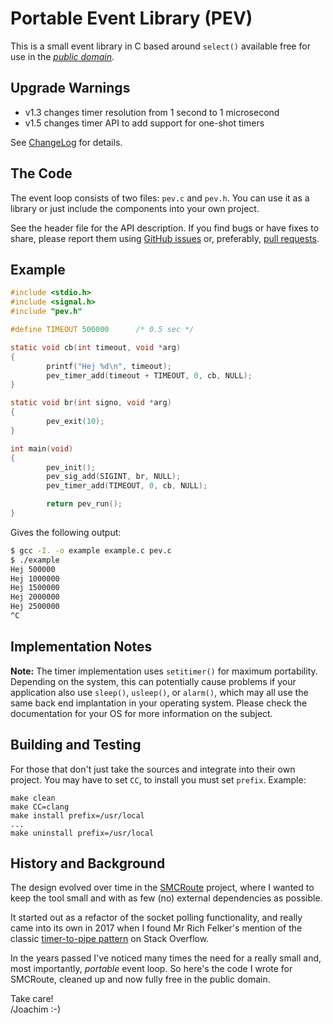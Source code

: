 Portable Event Library (PEV)
============================

This is a small event library in C based around `select()` available
free for use in the [*public domain*](UNLICENSE).


Upgrade Warnings
----------------

  * v1.3 changes timer resolution from 1 second to 1 microsecond
  * v1.5 changes timer API to add support for one-shot timers

See [ChangeLog](ChangeLog.md) for details.


The Code
--------

The event loop consists of two files: `pev.c` and `pev.h`.  You can use
it as a library or just include the components into your own project.

See the header file for the API description.  If you find bugs or have
fixes to share, please report them using [GitHub issues][] or, preferably,
[pull requests][].


Example
-------

```C
#include <stdio.h>
#include <signal.h>
#include "pev.h"

#define TIMEOUT 500000      /* 0.5 sec */

static void cb(int timeout, void *arg)
{
        printf("Hej %d\n", timeout);
        pev_timer_add(timeout + TIMEOUT, 0, cb, NULL);
}

static void br(int signo, void *arg)
{
        pev_exit(10);
}

int main(void)
{
        pev_init();
        pev_sig_add(SIGINT, br, NULL);
        pev_timer_add(TIMEOUT, 0, cb, NULL);

        return pev_run();
}
```

Gives the following output:

```sh
$ gcc -I. -o example example.c pev.c
$ ./example
Hej 500000
Hej 1000000
Hej 1500000
Hej 2000000
Hej 2500000
^C
```


Implementation Notes
--------------------

**Note:** The timer implementation uses `setitimer()` for maximum
	portability.  Depending on the system, this can potentially cause
	problems if your application also use `sleep()`, `usleep()`, or
	`alarm()`, which may all use the same back end implantation in your
	operating system.  Please check the documentation for your OS for
	more information on the subject.


Building and Testing
--------------------

For those that don't just take the sources and integrate into their own
project.  You may have to set `CC`, to install you must set `prefix`.
Example:

    make clean
    make CC=clang
    make install prefix=/usr/local
    ...
    make uninstall prefix=/usr/local


History and Background
----------------------

The design evolved over time in the [SMCRoute][] project, where I wanted
to keep the tool small and with as few (no) external dependencies as
possible.

It started out as a refactor of the socket polling functionality, and
really came into its own in 2017 when I found Mr Rich Felker's mention
of the classic [timer-to-pipe pattern][1] on Stack Overflow.

In the years passed I've noticed many times the need for a really small
and, most importantly, *portable* event loop.  So here's the code I
wrote for SMCRoute, cleaned up and now fully free in the public domain.

Take care!  
 /Joachim :-)

[1]: https://stackoverflow.com/questions/2328127/select-able-timers/6800676#6800676
[SMCRoute]: https://github.com/troglobit/SMCRoute
[GitHub issues]: https://github.com/troglobit/pev/issues
[pull requests]: https://github.com/troglobit/pev/pulls

